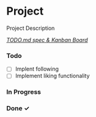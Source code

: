 # Project

Project Description

<em>[TODO.md spec & Kanban Board](https://bit.ly/3fCwKfM)</em>

### Todo

- [ ] Implent following  
- [ ] Implement liking functionality  

### In Progress


### Done ✓


